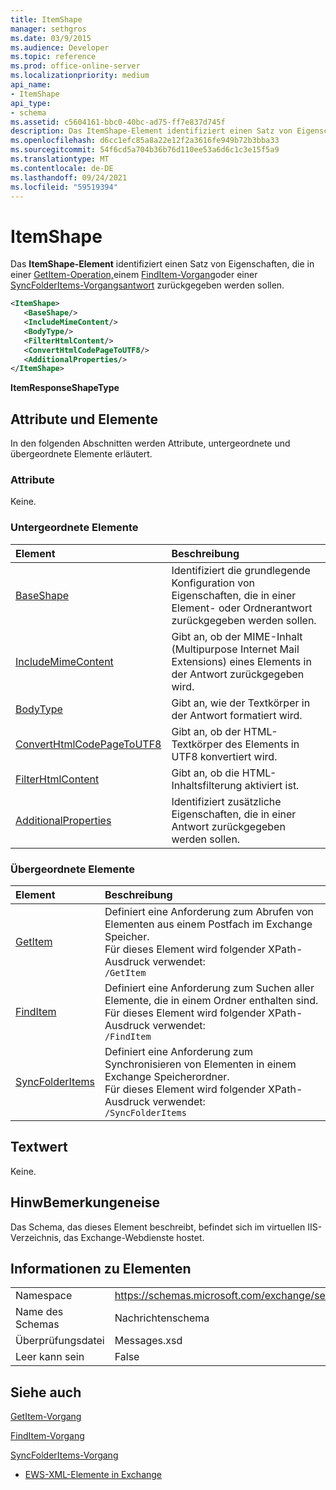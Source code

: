 ```yaml
---
title: ItemShape
manager: sethgros
ms.date: 03/9/2015
ms.audience: Developer
ms.topic: reference
ms.prod: office-online-server
ms.localizationpriority: medium
api_name:
- ItemShape
api_type:
- schema
ms.assetid: c5604161-bbc0-40bc-ad75-ff7e837d745f
description: Das ItemShape-Element identifiziert einen Satz von Eigenschaften, die in einer GetItem-Operation, einem FindItem-Vorgang oder einer SyncFolderItems-Vorgangsantwort zurückgegeben werden sollen.
ms.openlocfilehash: d6cc1efc85a8a22e12f2a3616fe949b72b3bba33
ms.sourcegitcommit: 54f6cd5a704b36b76d110ee53a6d6c1c3e15f5a9
ms.translationtype: MT
ms.contentlocale: de-DE
ms.lasthandoff: 09/24/2021
ms.locfileid: "59519394"
---
```

# <a name="itemshape"></a>ItemShape

Das **ItemShape-Element** identifiziert einen Satz von Eigenschaften, die in einer [GetItem-Operation,](getitem-operation.md)einem [FindItem-Vorgang](finditem-operation.md)oder einer [SyncFolderItems-Vorgangsantwort](syncfolderitems-operation.md) zurückgegeben werden sollen. 
  
```XML
<ItemShape>
   <BaseShape/>
   <IncludeMimeContent/>
   <BodyType/>
   <FilterHtmlContent/>
   <ConvertHtmlCodePageToUTF8/>
   <AdditionalProperties/>
</ItemShape>
```

 **ItemResponseShapeType**
## <a name="attributes-and-elements"></a>Attribute und Elemente

In den folgenden Abschnitten werden Attribute, untergeordnete und übergeordnete Elemente erläutert.
  
### <a name="attributes"></a>Attribute

Keine.
  
### <a name="child-elements"></a>Untergeordnete Elemente

|**Element**|**Beschreibung**|
|:-----|:-----|
|[BaseShape](baseshape.md) <br/> |Identifiziert die grundlegende Konfiguration von Eigenschaften, die in einer Element- oder Ordnerantwort zurückgegeben werden sollen.  <br/> |
|[IncludeMimeContent](includemimecontent.md) <br/> |Gibt an, ob der MIME-Inhalt (Multipurpose Internet Mail Extensions) eines Elements in der Antwort zurückgegeben wird.  <br/> |
|[BodyType](bodytype.md) <br/> |Gibt an, wie der Textkörper in der Antwort formatiert wird.  <br/> |
|[ConvertHtmlCodePageToUTF8](converthtmlcodepagetoutf8.md) <br/> |Gibt an, ob der HTML-Textkörper des Elements in UTF8 konvertiert wird.  <br/> |
|[FilterHtmlContent](filterhtmlcontent.md) <br/> |Gibt an, ob die HTML-Inhaltsfilterung aktiviert ist.  <br/> |
|[AdditionalProperties](additionalproperties.md) <br/> |Identifiziert zusätzliche Eigenschaften, die in einer Antwort zurückgegeben werden sollen.  <br/> |
   
### <a name="parent-elements"></a>Übergeordnete Elemente

|**Element**|**Beschreibung**|
|:-----|:-----|
|[GetItem](getitem.md) <br/> |Definiert eine Anforderung zum Abrufen von Elementen aus einem Postfach im Exchange Speicher.  <br/> Für dieses Element wird folgender XPath-Ausdruck verwendet:   <br/>  `/GetItem` <br/> |
|[FindItem](finditem.md) <br/> |Definiert eine Anforderung zum Suchen aller Elemente, die in einem Ordner enthalten sind.  <br/> Für dieses Element wird folgender XPath-Ausdruck verwendet:   <br/>  `/FindItem` <br/> |
|[SyncFolderItems](syncfolderitems.md) <br/> |Definiert eine Anforderung zum Synchronisieren von Elementen in einem Exchange Speicherordner.  <br/> Für dieses Element wird folgender XPath-Ausdruck verwendet:   <br/>  `/SyncFolderItems` <br/> |
   
## <a name="text-value"></a>Textwert

Keine.
  
## <a name="remarks"></a>HinwBemerkungeneise

Das Schema, das dieses Element beschreibt, befindet sich im virtuellen IIS-Verzeichnis, das Exchange-Webdienste hostet.
  
## <a name="element-information"></a>Informationen zu Elementen

|||
|:-----|:-----|
|Namespace  <br/> |https://schemas.microsoft.com/exchange/services/2006/messages  <br/> |
|Name des Schemas  <br/> |Nachrichtenschema  <br/> |
|Überprüfungsdatei  <br/> |Messages.xsd  <br/> |
|Leer kann sein  <br/> |False  <br/> |
   
## <a name="see-also"></a>Siehe auch



[GetItem-Vorgang](getitem-operation.md)
  
[FindItem-Vorgang](finditem-operation.md)
  
[SyncFolderItems-Vorgang](syncfolderitems-operation.md)


- [EWS-XML-Elemente in Exchange](ews-xml-elements-in-exchange.md)

